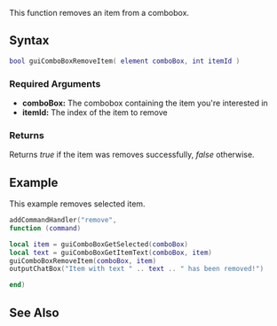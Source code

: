 This function removes an item from a combobox.

Syntax
------

``` lua
bool guiComboBoxRemoveItem( element comboBox, int itemId )
```

### Required Arguments

-   **comboBox:** The combobox containing the item you're interested in
-   **itemId:** The index of the item to remove

### Returns

Returns *true* if the item was removes successfully, *false* otherwise.

Example
-------

This example removes selected item.

``` lua
addCommandHandler("remove",
function (command)

local item = guiComboBoxGetSelected(comboBox)
local text = guiComboBoxGetItemText(comboBox, item)
guiComboBoxRemoveItem(comboBox, item)
outputChatBox("Item with text " .. text .. " has been removed!")

end)
```

See Also
--------
